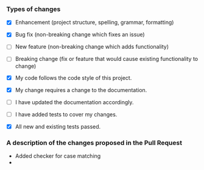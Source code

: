 ### Types of changes
<!--- What types of changes does your code introduce? Put an `x` in all the boxes that apply. -->
- [x] Enhancement (project structure, spelling, grammar, formatting)
- [x] Bug fix (non-breaking change which fixes an issue)
- [ ] New feature (non-breaking change which adds functionality)
- [ ] Breaking change (fix or feature that would cause existing functionality to change)
- [x] My code follows the code style of this project.
- [x] My change requires a change to the documentation.
- [ ] I have updated the documentation accordingly.
- [ ] I have added tests to cover my changes.
- [x] All new and existing tests passed.


### A description of the changes proposed in the Pull Request
<!--- Provide a small description of the changes. -->
- Added checker for case matching
- 


<!-- Make sure tests and lint pass on CI. -->

